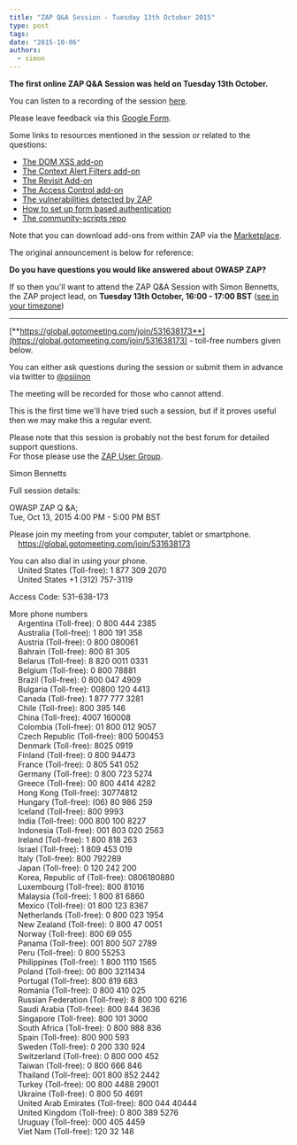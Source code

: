 ```yaml
---
title: "ZAP Q&A Session - Tuesday 13th October 2015"
type: post
tags:
date: "2015-10-06"
authors:
  - simon
---
```


**The first online ZAP Q&A Session was held on Tuesday 13th October.**

You can listen to a recording of the session [here](https://soundcloud.com/simon-bennetts/2015-10-13-owasp-zap-qa).

Please leave feedback via this [Google Form](https://docs.google.com/forms/d/1KxMTz18IZCr1BVcqA40zXf8ZH5S3-rbFrffjXVLANR4/viewform).

Some links to resources mentioned in the session or related to the questions:

- [The DOM XSS add-on](/docs/desktop/addons/dom-xss-active-scan-rule/)
- [The Context Alert Filters add-on](/docs/desktop/addons/alert-filters/)
- [The Revisit Add-on](/docs/desktop/addons/revisit/)
- [The Access Control add-on](/docs/desktop/addons/access-control-testing/)
- [The vulnerabilities detected by ZAP](/faq/what-does-zap-test-for/)
- [How to set up form based authentication](/faq/how-can-zap-automatically-authenticate-via-forms/)
- [The community-scripts repo](https://github.com/zaproxy/community-scripts)

Note that you can download add-ons from within ZAP via the [Marketplace](/addons/).

The original announcement is below for reference:

**Do you have questions you would like answered about OWASP ZAP?**

If so then you'll want to attend the ZAP Q&A Session with Simon Bennetts, the ZAP project lead, on **Tuesday 13th October, 16:00 - 17:00 BST**
([see in your timezone](https://www.timeanddate.com/worldclock/fixedtime.html?msg=OWASP+ZAP+Q%26A&iso=20151013T16&p1=136&ah=1))

---

[**https://global.gotomeeting.com/join/531638173**](https://global.gotomeeting.com/join/531638173) - toll-free numbers given below.

You can either ask questions during the session or submit them in advance via twitter to [@psiinon](https://twitter.com/psiinon)

The meeting will be recorded for those who cannot attend.

This is the first time we'll have tried such a session, but if it proves useful then we may make this a regular event.

Please note that this session is probably not the best forum for detailed support questions.  
For those please use the [ZAP User Group](https://groups.google.com/group/zaproxy-users).

Simon Bennetts

Full session details:

OWASP ZAP Q &A;  
Tue, Oct 13, 2015 4:00 PM - 5:00 PM BST

Please join my meeting from your computer, tablet or smartphone.  
    <https://global.gotomeeting.com/join/531638173>

You can also dial in using your phone.  
    United States (Toll-free): 1 877 309 2070  
    United States +1 (312) 757-3119

Access Code: 531-638-173

More phone numbers  
    Argentina (Toll-free): 0 800 444 2385  
    Australia (Toll-free): 1 800 191 358  
    Austria (Toll-free): 0 800 080061  
    Bahrain (Toll-free): 800 81 305  
    Belarus (Toll-free): 8 820 0011 0331  
    Belgium (Toll-free): 0 800 78881  
    Brazil (Toll-free): 0 800 047 4909  
    Bulgaria (Toll-free): 00800 120 4413  
    Canada (Toll-free): 1 877 777 3281  
    Chile (Toll-free): 800 395 146  
    China (Toll-free): 4007 160008  
    Colombia (Toll-free): 01 800 012 9057  
    Czech Republic (Toll-free): 800 500453  
    Denmark (Toll-free): 8025 0919  
    Finland (Toll-free): 0 800 94473  
    France (Toll-free): 0 805 541 052  
    Germany (Toll-free): 0 800 723 5274  
    Greece (Toll-free): 00 800 4414 4282  
    Hong Kong (Toll-free): 30774812  
    Hungary (Toll-free): (06) 80 986 259  
    Iceland (Toll-free): 800 9993  
    India (Toll-free): 000 800 100 8227  
    Indonesia (Toll-free): 001 803 020 2563  
    Ireland (Toll-free): 1 800 818 263  
    Israel (Toll-free): 1 809 453 019  
    Italy (Toll-free): 800 792289  
    Japan (Toll-free): 0 120 242 200  
    Korea, Republic of (Toll-free): 0806180880  
    Luxembourg (Toll-free): 800 81016  
    Malaysia (Toll-free): 1 800 81 6860  
    Mexico (Toll-free): 01 800 123 8367  
    Netherlands (Toll-free): 0 800 023 1954  
    New Zealand (Toll-free): 0 800 47 0051  
    Norway (Toll-free): 800 69 055  
    Panama (Toll-free): 001 800 507 2789  
    Peru (Toll-free): 0 800 55253  
    Philippines (Toll-free): 1 800 1110 1565  
    Poland (Toll-free): 00 800 3211434  
    Portugal (Toll-free): 800 819 683  
    Romania (Toll-free): 0 800 410 025  
    Russian Federation (Toll-free): 8 800 100 6216  
    Saudi Arabia (Toll-free): 800 844 3636  
    Singapore (Toll-free): 800 101 3000  
    South Africa (Toll-free): 0 800 988 836  
    Spain (Toll-free): 800 900 593  
    Sweden (Toll-free): 0 200 330 924  
    Switzerland (Toll-free): 0 800 000 452  
    Taiwan (Toll-free): 0 800 666 846  
    Thailand (Toll-free): 001 800 852 2442  
    Turkey (Toll-free): 00 800 4488 29001  
    Ukraine (Toll-free): 0 800 50 4691  
    United Arab Emirates (Toll-free): 800 044 40444  
    United Kingdom (Toll-free): 0 800 389 5276  
    Uruguay (Toll-free): 000 405 4459  
    Viet Nam (Toll-free): 120 32 148
